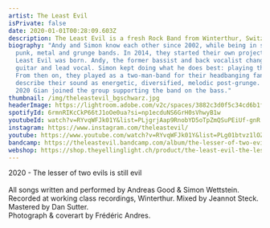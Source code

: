 ```yaml
---
artist: The Least Evil
isPrivate: false
date: 2020-01-01T00:28:09.603Z
description: The Least Evil is a fresh Rock Band from Winterthur, Switzerland.
biography: "Andy and Simon know each other since 2002, while being in several
  punk, metal and grunge bands. In 2014, they started their own project. The
  Least Evil was born. Andy, the former bassist and back vocalist changed to the
  guitar and lead vocal. Simon kept doing what he does best: playing the drums.
  From then on, they played as a two-man-band for their headbanging fans. They
  describe their sound as energetic, diversified, melodic post-grunge. In May
  2020 Gian joined the group supporting the band on the bass."
thumbnail: /img/theleastevil_bgschwarz.jpg
headerImage: https://lightroom.adobe.com/v2c/spaces/3882c3d0f5c34cd6b1f13f8e828f67bf/assets/72146d01709c68e07fec067883fb8475/revisions/0a9691d25bce4c6eb62f78b638b963fd/renditions/6ba6b098ec0ec07edb1fce001a41d5cc
spotifyId: 6rmnRIKcCkP66tJ1oOe0ua?si=np1ecduNS6GrH0sVhwyB1w
youtubeId: watch?v=RYvqWFJk01Y&list=PLjgrjAap9RnobYD5oTpZmQSuPEiUf-gnR
instagram: https://www.instagram.com/theleastevil/
youtube: https://www.youtube.com/watch?v=RYvqWFJk01Y&list=PLg01btvz1lOZu99xbOEWdlwpYsocVntrq
bandcamp: https://theleastevil.bandcamp.com/album/the-lesser-of-two-evils-is-still-evil
webshop: https://shop.theyellinglight.ch/product/the-least-evil-the-lesser-of-two-evils-is-still-evil-lp-download/
---
```

2020 - The lesser of two evils is still evil\
\
All songs written and performed by Andreas Good & Simon Wettstein. Recorded at working class recordings, Winterthur. Mixed by Jeannot Steck. Mastered by Dan Sutter.\
Photograph & coverart by Frédéric Andres.
